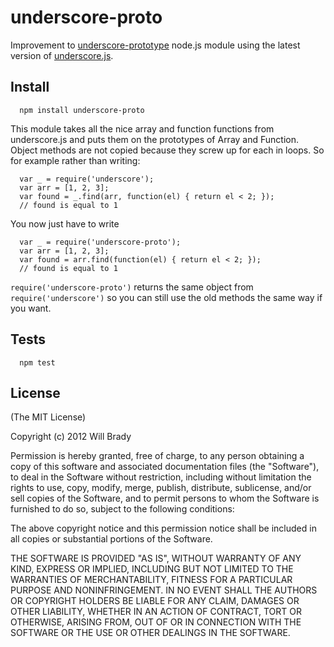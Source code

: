 underscore-proto
================

Improvement to [underscore-prototype](https://npmjs.org/package/underscore-prototype) node.js module using the latest version of [underscore.js](http://underscorejs.org/).

Install
--------

      npm install underscore-proto

This module takes all the nice array and function functions from underscore.js and puts them on the prototypes of Array and Function. Object methods are not copied because they screw up for each in loops. So for example rather than writing:

      var _ = require('underscore');
      var arr = [1, 2, 3];
      var found = _.find(arr, function(el) { return el < 2; });
      // found is equal to 1

You now just have to write

      var _ = require('underscore-proto');
      var arr = [1, 2, 3];
      var found = arr.find(function(el) { return el < 2; });
      // found is equal to 1


`require('underscore-proto')` returns the same object from `require('underscore')` so you can still use the old methods the same way if you want.


Tests
------

      npm test


License
--------

(The MIT License)

Copyright (c) 2012 Will Brady

Permission is hereby granted, free of charge, to any person obtaining
a copy of this software and associated documentation files (the
"Software"), to deal in the Software without restriction, including
without limitation the rights to use, copy, modify, merge, publish,
distribute, sublicense, and/or sell copies of the Software, and to
permit persons to whom the Software is furnished to do so, subject to
the following conditions:

The above copyright notice and this permission notice shall be
included in all copies or substantial portions of the Software.

THE SOFTWARE IS PROVIDED "AS IS", WITHOUT WARRANTY OF ANY KIND,
EXPRESS OR IMPLIED, INCLUDING BUT NOT LIMITED TO THE WARRANTIES OF
MERCHANTABILITY, FITNESS FOR A PARTICULAR PURPOSE AND
NONINFRINGEMENT. IN NO EVENT SHALL THE AUTHORS OR COPYRIGHT HOLDERS BE
LIABLE FOR ANY CLAIM, DAMAGES OR OTHER LIABILITY, WHETHER IN AN ACTION
OF CONTRACT, TORT OR OTHERWISE, ARISING FROM, OUT OF OR IN CONNECTION
WITH THE SOFTWARE OR THE USE OR OTHER DEALINGS IN THE SOFTWARE.

